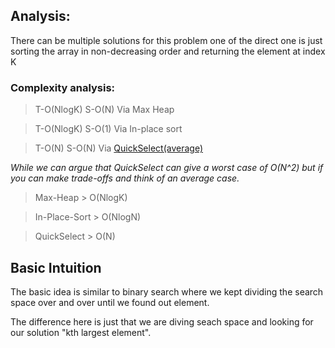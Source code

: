 ## Analysis:

There can be multiple solutions for this problem one of the direct one is just sorting the array in non-decreasing order
and returning the element at index K

### Complexity analysis:

> T-O(NlogK) S-O(N) Via Max Heap

> T-O(NlogK) S-O(1) Via In-place sort

> T-O(N) S-O(N) Via <a href="https://en.wikipedia.org/wiki/Quickselect">QuickSelect(average)</a>

_While we can argue that QuickSelect can give a worst case of O(N^2) but if you can make trade-offs and think of an average case._

> Max-Heap > O(NlogK)

> In-Place-Sort > O(NlogN)

> QuickSelect > O(N)

## Basic Intuition

The basic idea is similar to binary search where we kept dividing the search space over and over until we found out element.

The difference here is just that we are diving seach space and looking for our solution "kth largest element".
